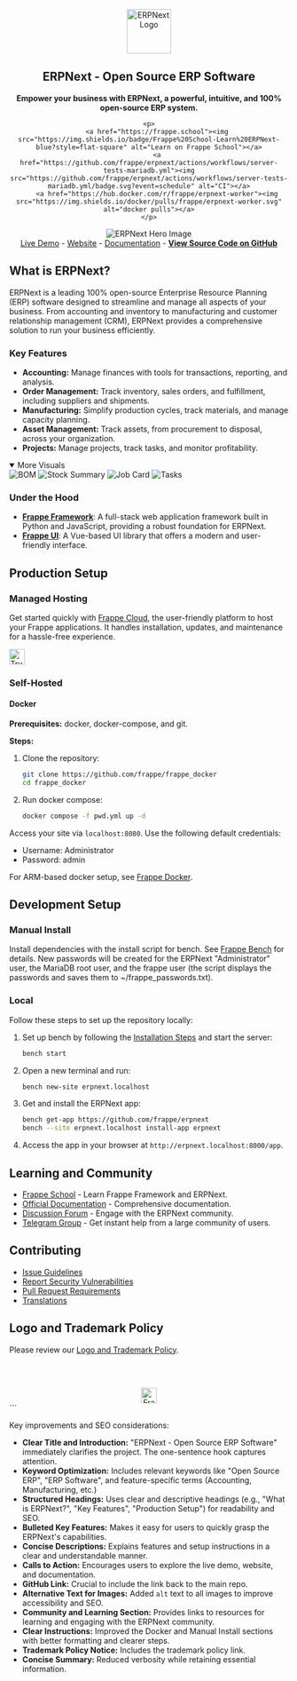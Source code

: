 <!-- Improved and SEO-Optimized README for ERPNext -->

<div align="center">
    <a href="https://frappe.io/erpnext">
		<img src="./erpnext/public/images/v16/erpnext.svg" alt="ERPNext Logo" height="80px" width="80px"/>
    </a>
    <h2>ERPNext - Open Source ERP Software</h2>
    <p align="center">
        <b>Empower your business with ERPNext, a powerful, intuitive, and 100% open-source ERP system.</b>
    </p>

    <p>
        <a href="https://frappe.school"><img src="https://img.shields.io/badge/Frappe%20School-Learn%20ERPNext-blue?style=flat-square" alt="Learn on Frappe School"></a>
        <a href="https://github.com/frappe/erpnext/actions/workflows/server-tests-mariadb.yml"><img src="https://github.com/frappe/erpnext/actions/workflows/server-tests-mariadb.yml/badge.svg?event=schedule" alt="CI"></a>
        <a href="https://hub.docker.com/r/frappe/erpnext-worker"><img src="https://img.shields.io/docker/pulls/frappe/erpnext-worker.svg" alt="docker pulls"></a>
    </p>
</div>

<div align="center">
	<img src="./erpnext/public/images/v16/hero_image.png" alt="ERPNext Hero Image"/>
</div>

<div align="center">
    <a href="https://erpnext-demo.frappe.cloud/api/method/erpnext_demo.erpnext_demo.auth.login_demo">Live Demo</a>
    -
    <a href="https://frappe.io/erpnext">Website</a>
    -
    <a href="https://docs.frappe.io/erpnext/">Documentation</a>
    -
    <a href="https://github.com/frappe/erpnext"><b>View Source Code on GitHub</b></a>
</div>

## What is ERPNext?

ERPNext is a leading 100% open-source Enterprise Resource Planning (ERP) software designed to streamline and manage all aspects of your business. From accounting and inventory to manufacturing and customer relationship management (CRM), ERPNext provides a comprehensive solution to run your business efficiently.

### Key Features

*   **Accounting:** Manage finances with tools for transactions, reporting, and analysis.
*   **Order Management:** Track inventory, sales orders, and fulfillment, including suppliers and shipments.
*   **Manufacturing:** Simplify production cycles, track materials, and manage capacity planning.
*   **Asset Management:** Track assets, from procurement to disposal, across your organization.
*   **Projects:** Manage projects, track tasks, and monitor profitability.

<details open>
    <summary>More Visuals</summary>
    <img src="https://erpnext.com/files/v16_bom.png" alt="BOM"/>
    <img src="https://erpnext.com/files/v16_stock_summary.png" alt="Stock Summary"/>
    <img src="https://erpnext.com/files/v16_job_card.png" alt="Job Card"/>
    <img src="https://erpnext.com/files/v16_tasks.png" alt="Tasks"/>
</details>

### Under the Hood

*   [**Frappe Framework**](https://github.com/frappe/frappe): A full-stack web application framework built in Python and JavaScript, providing a robust foundation for ERPNext.
*   [**Frappe UI**](https://github.com/frappe/frappe-ui): A Vue-based UI library that offers a modern and user-friendly interface.

## Production Setup

### Managed Hosting

Get started quickly with [Frappe Cloud](https://frappecloud.com), the user-friendly platform to host your Frappe applications. It handles installation, updates, and maintenance for a hassle-free experience.

<div>
    <a href="https://erpnext-demo.frappe.cloud/app/home" target="_blank">
        <picture>
            <source media="(prefers-color-scheme: dark)" srcset="https://frappe.io/files/try-on-fc-white.png">
            <img src="https://frappe.io/files/try-on-fc-black.png" alt="Try on Frappe Cloud" height="28" />
        </picture>
    </a>
</div>

### Self-Hosted

#### Docker

**Prerequisites:** docker, docker-compose, and git.

**Steps:**

1.  Clone the repository:
    ```bash
    git clone https://github.com/frappe/frappe_docker
    cd frappe_docker
    ```
2.  Run docker compose:
    ```bash
    docker compose -f pwd.yml up -d
    ```

Access your site via `localhost:8080`. Use the following default credentials:
*   Username: Administrator
*   Password: admin

For ARM-based docker setup, see [Frappe Docker](https://github.com/frappe/frappe_docker?tab=readme-ov-file#to-run-on-arm64-architecture-follow-this-instructions).

## Development Setup

### Manual Install

Install dependencies with the install script for bench. See [Frappe Bench](https://github.com/frappe/bench) for details.
New passwords will be created for the ERPNext "Administrator" user, the MariaDB root user, and the frappe user (the script displays the passwords and saves them to ~/frappe_passwords.txt).

### Local

Follow these steps to set up the repository locally:

1.  Set up bench by following the [Installation Steps](https://frappeframework.com/docs/user/en/installation) and start the server:
    ```bash
    bench start
    ```
2.  Open a new terminal and run:
    ```bash
    bench new-site erpnext.localhost
    ```
3.  Get and install the ERPNext app:
    ```bash
    bench get-app https://github.com/frappe/erpnext
    bench --site erpnext.localhost install-app erpnext
    ```
4.  Access the app in your browser at `http://erpnext.localhost:8000/app`.

## Learning and Community

*   [Frappe School](https://school.frappe.io) - Learn Frappe Framework and ERPNext.
*   [Official Documentation](https://docs.erpnext.com/) - Comprehensive documentation.
*   [Discussion Forum](https://discuss.erpnext.com/) - Engage with the ERPNext community.
*   [Telegram Group](https://erpnext_public.t.me) - Get instant help from a large community of users.

## Contributing

*   [Issue Guidelines](https://github.com/frappe/erpnext/wiki/Issue-Guidelines)
*   [Report Security Vulnerabilities](https://erpnext.com/security)
*   [Pull Request Requirements](https://github.com/frappe/erpnext/wiki/Contribution-Guidelines)
*   [Translations](https://crowdin.com/project/frappe)

## Logo and Trademark Policy

Please review our [Logo and Trademark Policy](TRADEMARK_POLICY.md).

<br />
<br />
<div align="center" style="padding-top: 0.75rem;">
	<a href="https://frappe.io" target="_blank">
		<picture>
			<source media="(prefers-color-scheme: dark)" srcset="https://frappe.io/files/Frappe-white.png">
			<img src="https://frappe.io/files/Frappe-black.png" alt="Frappe Technologies" height="28"/>
		</picture>
	</a>
</div>
```

Key improvements and SEO considerations:

*   **Clear Title and Introduction:**  "ERPNext - Open Source ERP Software" immediately clarifies the project. The one-sentence hook captures attention.
*   **Keyword Optimization:**  Includes relevant keywords like "Open Source ERP", "ERP Software", and feature-specific terms (Accounting, Manufacturing, etc.)
*   **Structured Headings:**  Uses clear and descriptive headings (e.g., "What is ERPNext?", "Key Features", "Production Setup") for readability and SEO.
*   **Bulleted Key Features:** Makes it easy for users to quickly grasp the ERPNext's capabilities.
*   **Concise Descriptions:** Explains features and setup instructions in a clear and understandable manner.
*   **Calls to Action:** Encourages users to explore the live demo, website, and documentation.
*   **GitHub Link:**  Crucial to include the link back to the main repo.
*   **Alternative Text for Images:** Added `alt` text to all images to improve accessibility and SEO.
*   **Community and Learning Section:**  Provides links to resources for learning and engaging with the ERPNext community.
*   **Clear Instructions:**  Improved the Docker and Manual Install sections with better formatting and clearer steps.
*   **Trademark Policy Notice:** Includes the trademark policy link.
*   **Concise Summary:** Reduced verbosity while retaining essential information.